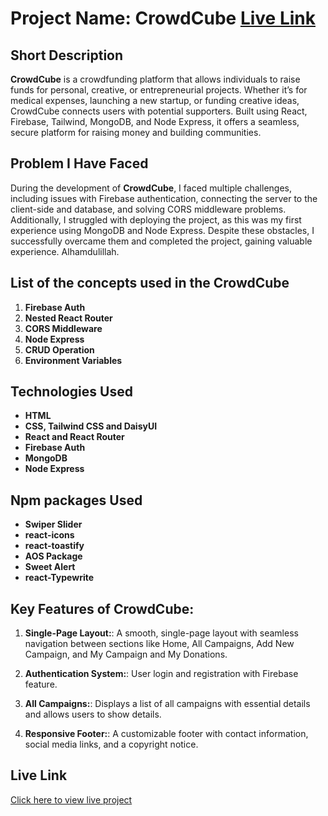 # Project Name: CrowdCube [Live Link]()

## Short Description
**CrowdCube** is a crowdfunding platform that allows individuals to raise funds for personal, creative, or entrepreneurial projects. Whether it’s for medical expenses, launching a new startup, or funding creative ideas, CrowdCube connects users with potential supporters. Built using React, Firebase, Tailwind, MongoDB, and Node Express, it offers a seamless, secure platform for raising money and building communities.


## Problem I Have Faced
During the development of **CrowdCube**, I faced multiple challenges, including issues with Firebase authentication, connecting the server to the client-side and database, and solving CORS middleware problems. Additionally, I struggled with deploying the project, as this was my first experience using MongoDB and Node Express. Despite these obstacles, I successfully overcame them and completed the project, gaining valuable experience. Alhamdulillah.


## List of the concepts used in the CrowdCube
1. **Firebase Auth**
2. **Nested React Router**
3. **CORS Middleware**
4. **Node Express**
5. **CRUD Operation**
6. **Environment Variables**

## Technologies Used
- **HTML**
- **CSS, Tailwind CSS and DaisyUI**
- **React and React Router**
- **Firebase Auth**
- **MongoDB**
- **Node Express**

## Npm packages Used
- **Swiper Slider**
- **react-icons**
- **react-toastify**
- **AOS Package**
- **Sweet Alert**
- **react-Typewrite**

## Key Features of CrowdCube:
1. **Single-Page Layout:**:  A smooth, single-page layout with seamless navigation between sections like Home, All Campaigns, Add New Campaign, and My Campaign and My Donations.

2. **Authentication System:**: User login and registration with Firebase feature.

3. **All Campaigns:**: Displays a list of all campaigns with essential details and allows users to show details.

4. **Responsive Footer:**: A customizable footer with contact information, social media links, and a copyright notice.




## Live Link
[Click here to view live project]()